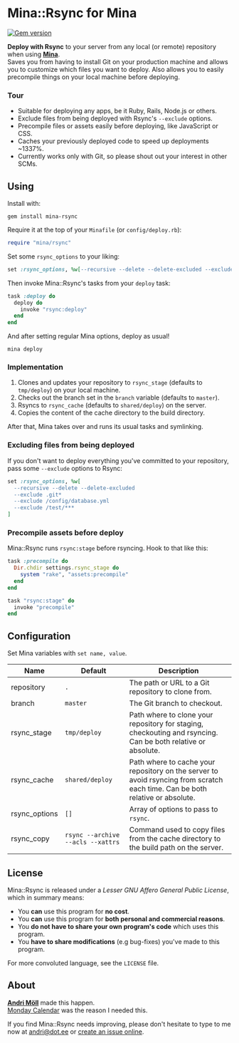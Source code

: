 Mina::Rsync for Mina
====================
[![Gem version](https://badge.fury.io/rb/mina-rsync.png)](http://badge.fury.io/rb/mina-rsync)

**Deploy with Rsync** to your server from any local (or remote) repository when using [**Mina**](http://nadarei.co/mina).  
Saves you from having to install Git on your production machine and allows you to customize which files you want to deploy. Also allows you to easily precompile things on your local machine before deploying.

### Tour
- Suitable for deploying any apps, be it Ruby, Rails, Node.js or others.  
- Exclude files from being deployed with Rsync's `--exclude` options.
- Precompile files or assets easily before deploying, like JavaScript or CSS.
- Caches your previously deployed code to speed up deployments ~1337%.
- Currently works only with Git, so please shout out your interest in other SCMs.


Using
-----
Install with:
```
gem install mina-rsync
```

Require it at the top of your `Minafile` (or `config/deploy.rb`):
```ruby
require "mina/rsync"
```

Set some `rsync_options` to your liking:
```ruby
set :rsync_options, %w[--recursive --delete --delete-excluded --exclude .git*]
```

Then invoke Mina::Rsync's tasks from your `deploy` task:
```ruby
task :deploy do
  deploy do
    invoke "rsync:deploy"
  end
end
```

And after setting regular Mina options, deploy as usual!
```
mina deploy
```

### Implementation
1. Clones and updates your repository to `rsync_stage` (defaults to `tmp/deploy`) on your local machine.
2. Checks out the branch set in the `branch` variable (defaults to `master`).
3. Rsyncs to `rsync_cache` (defaults to `shared/deploy`) on the server.
4. Copies the content of the cache directory to the build directory.

After that, Mina takes over and runs its usual tasks and symlinking.

### Excluding files from being deployed
If you don't want to deploy everything you've committed to your repository, pass some `--exclude` options to Rsync:
```ruby
set :rsync_options, %w[
  --recursive --delete --delete-excluded
  --exclude .git*
  --exclude /config/database.yml
  --exclude /test/***
]
```

### Precompile assets before deploy
Mina::Rsync runs `rsync:stage` before rsyncing. Hook to that like this:
```ruby
task :precompile do
  Dir.chdir settings.rsync_stage do
    system "rake", "assets:precompile"
  end
end

task "rsync:stage" do
  invoke "precompile"
end
```


Configuration
-------------
Set Mina variables with `set name, value`.

Name          | Default | Description
--------------|---------|------------
repository    | `.` | The path or URL to a Git repository to clone from.  
branch        | `master` | The Git branch to checkout.  
rsync_stage   | `tmp/deploy` | Path where to clone your repository for staging, checkouting and rsyncing. Can be both relative or absolute.
rsync_cache   | `shared/deploy` | Path where to cache your repository on the server to avoid rsyncing from scratch each time. Can be both relative or absolute.
rsync_options | `[]` | Array of options to pass to `rsync`.  
rsync_copy    | `rsync --archive --acls --xattrs` | Command used to copy files from the cache directory to the build path on the server.


License
-------
Mina::Rsync is released under a *Lesser GNU Affero General Public License*, which in summary means:

- You **can** use this program for **no cost**.
- You **can** use this program for **both personal and commercial reasons**.
- You **do not have to share your own program's code** which uses this program.
- You **have to share modifications** (e.g bug-fixes) you've made to this program.

For more convoluted language, see the `LICENSE` file.


About
-----
**[Andri Möll](http://themoll.com)** made this happen.  
[Monday Calendar](https://mondayapp.com) was the reason I needed this.

If you find Mina::Rsync needs improving, please don't hesitate to type to me now at [andri@dot.ee](mailto:andri@dot.ee) or [create an issue online](https://github.com/moll/mina-rsync/issues).
